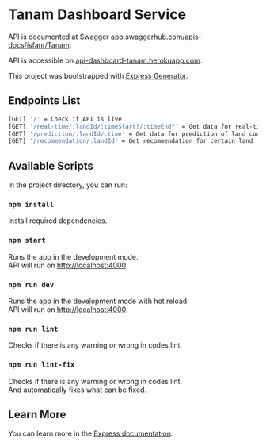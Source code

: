 # Tanam Dashboard Service

API is documented at Swagger [app.swaggerhub.com/apis-docs/isfanr/Tanam](https://app.swaggerhub.com/apis-docs/isfanr/Tanam/1.0.0).<br />

API is accessible on [api-dashboard-tanam.herokuapp.com](https://api-dashboard-tanam.herokuapp.com).<br />

This project was bootstrapped with [Express Generator](https://expressjs.com/en/starter/generator.html).

## Endpoints List

``` bash
[GET] '/' = Check if API is live
[GET] '/real-time/:landId/:timeStart?/:timeEnd?' = Get data for real-time monitoring
[GET] '/prediction/:landId/:time' = Get data for prediction of land conditions
[GET] '/recommendation/:landId' = Get recommendation for certain land
```

## Available Scripts

In the project directory, you can run:

### `npm install`

Install required dependencies.

### `npm start`

Runs the app in the development mode.<br />
API will run on [http://localhost:4000](http://localhost:4000).

### `npm run dev`

Runs the app in the development mode with hot reload.<br />
API will run on [http://localhost:4000](http://localhost:4000).

### `npm run lint`

Checks if there is any warning or wrong in codes lint.

### `npm run lint-fix`

Checks if there is any warning or wrong in codes lint.<br />
And automatically fixes what can be fixed.

## Learn More

You can learn more in the [Express documentation](https://expressjs.com/).